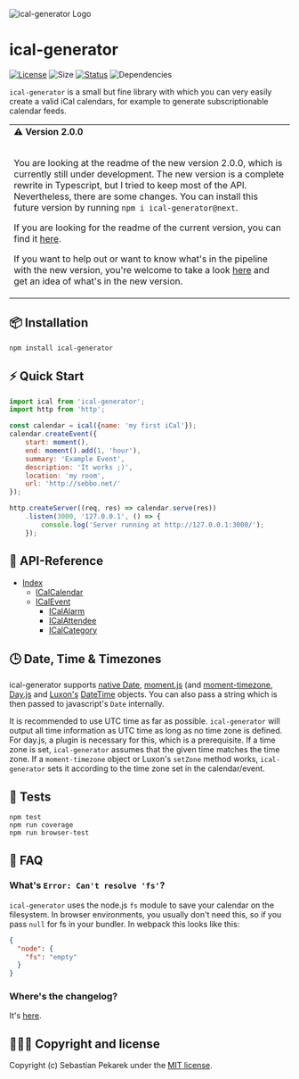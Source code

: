 ![ical-generator Logo](https://d.sebbo.net/ical-generator-logo-AvKRjlfYJe4OlPV9l0zgSDlgyW59bOzFzjUUTG9tGM0ySKQuZ1PbzkZO9XYZ1vjLt8XwRgjZH2CYw22vD9OTzFeTvEWlqPFfyuox.jpg)

# ical-generator

[![License](https://img.shields.io/badge/license-MIT-blue.svg?style=flat-square)](LICENSE)
![Size](https://img.shields.io/bundlephobia/min/ical-generator?style=flat-square)
[![Status](https://img.shields.io/github/workflow/status/sebbo2002/ical-generator/Tests?style=flat-square)](https://github.com/sebbo2002/ical-generator/actions)
![Dependencies](https://img.shields.io/depfu/sebbo2002/ical-generator?style=flat-square)

`ical-generator` is a small but fine library with which you can very easily create a valid iCal calendars, for example
to generate subscriptionable calendar feeds.

<table><tr><td>
<b>⚠️ Version 2.0.0</b><br /><br />
<p>You are looking at the readme of the new version 2.0.0, which is currently still under development. The new version is
a complete rewrite in Typescript, but I tried to keep most of the API. Nevertheless, there are some changes. You can
install this future version by running <code>npm i ical-generator@next</code>.</p>

<p>If you are looking for the readme of the current version, you can find it
<a href="https://github.com/sebbo2002/ical-generator/blob/master/README.md">here</a>.</p>
<p>If you want to help out or want to know what's in the pipeline with the new version, you're welcome to take a look
<a href="https://github.com/sebbo2002/ical-generator/issues?q=milestone%3A%22v2.0.0+%F0%9F%8E%89%22+">here</a> and get an idea of
what's in the new version.</p>
</td></tr></table>


## 📦 Installation

	npm install ical-generator


## ⚡️ Quick Start

```javascript
import ical from 'ical-generator';
import http from 'http';

const calendar = ical({name: 'my first iCal'});
calendar.createEvent({
    start: moment(),
    end: moment().add(1, 'hour'),
    summary: 'Example Event',
    description: 'It works ;)',
    location: 'my room',
    url: 'http://sebbo.net/'
});

http.createServer((req, res) => calendar.serve(res))
    .listen(3000, '127.0.0.1', () => {
        console.log('Server running at http://127.0.0.1:3000/');
    });
```

## 📑 API-Reference

- [Index](https://sebbo2002.github.io/ical-generator/develop/reference/)
    - [ICalCalendar](https://sebbo2002.github.io/ical-generator/develop/reference/classes/icalcalendar.html)
    - [ICalEvent](https://sebbo2002.github.io/ical-generator/develop/reference/classes/icalevent.html)
        - [ICalAlarm](https://sebbo2002.github.io/ical-generator/develop/reference/classes/icalalarm.html)
        - [ICalAttendee](https://sebbo2002.github.io/ical-generator/develop/reference/classes/icalattendee.html)
        - [ICalCategory](https://sebbo2002.github.io/ical-generator/develop/reference/classes/icalcategory.html)

## 🕒 Date, Time & Timezones

ical-generator supports [native Date](https://developer.mozilla.org/en-US/docs/Web/JavaScript/Reference/Global_Objects/Date),
[moment.js](https://momentjs.com/) (and [moment-timezone](https://momentjs.com/timezone/), [Day.js](https://day.js.org/en/) and
[Luxon's](https://moment.github.io/luxon/) [DateTime](https://moment.github.io/luxon/docs/class/src/datetime.js~DateTime.html)
objects. You can also pass a string which is then passed to javascript's `Date` internally.

It is recommended to use UTC time as far as possible. `ical-generator` will output all time information as UTC time as
long as no time zone is defined. For day.js, a plugin is necessary for this, which is a prerequisite. If a time zone is
set, `ical-generator` assumes that the given time matches the time zone. If a `moment-timezone` object or Luxon's
`setZone` method works, `ical-generator` sets it according to the time zone set in the calendar/event.


## 🚦 Tests

```
npm test
npm run coverage
npm run browser-test
```


## 🙋 FAQ

### What's `Error: Can't resolve 'fs'`?
`ical-generator` uses the node.js `fs` module to save your calendar on the filesystem. In browser environments, you usually don't need this, so if you pass `null` for fs in your bundler. In webpack this looks like this:

```json
{
  "node": {
    "fs": "empty"
  }
}
```

### Where's the changelog?
It's [here](https://github.com/sebbo2002/ical-generator/blob/develop/CHANGELOG.md).


## 🙆🏼‍♂️ Copyright and license

Copyright (c) Sebastian Pekarek under the [MIT license](LICENSE).
